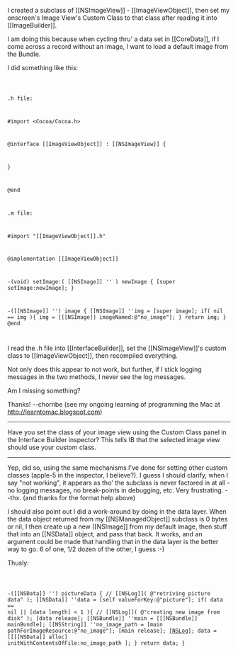 

I created a subclass of [[NSImageView]] - [[ImageViewObject]], then set my onscreen's Image View's Custom Class to that class after reading it into [[ImageBuilder]].

I am doing this because when cycling thru' a data set in [[CoreData]], if I come across a record without an image, I want to load a default image from the Bundle.

I did something like this:

<code>

.h file:
 
#import <Cocoa/Cocoa.h>


@interface [[ImageViewObject]] : [[NSImageView]] {

}

@end



.m file:


#import "[[ImageViewObject]].h"


@implementation [[ImageViewObject]]

-(void) setImage:( [[NSImage]] '' ) newImage {
	[super setImage:newImage];
}

-([[NSImage]] '') image {
	[[NSImage]] ''img = [super image];
	if( nil == img ){
		img = [[[NSImage]] imageNamed:@"no_image"];
	}
	return img;
}
@end

</code>

I read the .h file into [[InterfaceBuilder]], set the [[NSImageView]]'s custom class to [[ImageViewObject]], then recompiled everything.

Not only does this appear to not work, but further, if I stick logging messages in the two methods, I never see the log messages.

Am I missing something?

Thanks! --chornbe (see my ongoing learning of programming the Mac at http://learntomac.blogspot.com)

----

Have you set the class of your image view using the Custom Class panel in the Interface Builder inspector? This tells IB that the selected image view should use your custom class.

----

Yep, did so, using the same mechanisms I've done for setting other custom classes (apple-5 in the inspector, I believe?). I guess I should clarify, when I say "not working", it appears as tho' the subclass is never factored in at all - no logging messages, no break-points in debugging, etc. Very frustrating. --thx. (and thanks for the format help above)

I should also point out I did a work-around by doing in the data layer. When the data object returned from my [[NSManagedObject]] subclass is 0 bytes or nil, I then create up a new [[NSImage]] from my default image, then stuff that into an [[NSData]] object, and pass that back. It works, and an argument could be made that handling that in the data layer is the better way to go. 6 of one, 1/2 dozen of the other, I guess :-)

Thusly:

<code>

-([[NSData]] '') pictureData {
//	[[NSLog]]( @"retriving picture data" );
	[[NSData]] ''data = [self valueForKey:@"picture"];
	if( data == nil || [data length] < 1 ){
//		[[NSLog]]( @"creating new image from disk" );
		[data release];
		[[NSBundle]] ''main = [[[NSBundle]] mainBundle];
		[[NSString]] ''no_image_path = [main pathForImageResource:@"no_image"];
		[main release];
		[[NSLog]]( no_image_path );
		data = [[[[NSData]] alloc] initWithContentsOfFile:no_image_path ];
	}
	return data;
}

</code>